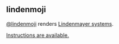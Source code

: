## lindenmoji

[@lindenmoji](https://twitter.com/lindenmoji) renders
[Lindenmayer systems](https://en.wikipedia.org/wiki/L-system).

[Instructions are available.](INSTRUCTIONS.md)
